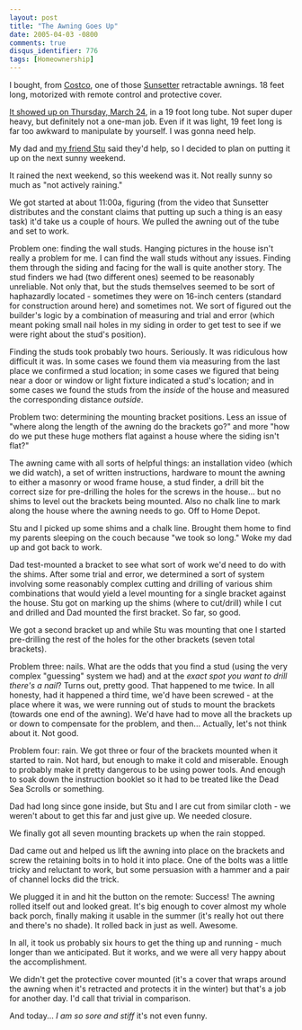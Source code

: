 ```yaml
---
layout: post
title: "The Awning Goes Up"
date: 2005-04-03 -0800
comments: true
disqus_identifier: 776
tags: [Homeownership]
---
```

I bought, from [Costco](http://www.costco.com), one of those
[Sunsetter](http://www.sunsetter.com) retractable awnings. 18 feet long,
motorized with remote control and protective cover.
 
 [It showed up on Thursday, March
24](/archive/2005/03/24/siphoning-awnings.aspx), in a 19 foot long tube.
Not super duper heavy, but definitely not a one-man job. Even if it was
light, 19 feet long is far too awkward to manipulate by yourself. I was
gonna need help.
 
 My dad and [my friend Stu](http://www.stuartthompson.net) said they'd
help, so I decided to plan on putting it up on the next sunny weekend.
 
 It rained the next weekend, so this weekend was it. Not really sunny so
much as "not actively raining."
 
 We got started at about 11:00a, figuring (from the video that Sunsetter
distributes and the constant claims that putting up such a thing is an
easy task) it'd take us a couple of hours. We pulled the awning out of
the tube and set to work.
 
 Problem one: finding the wall studs. Hanging pictures in the house
isn't really a problem for me. I can find the wall studs without any
issues. Finding them through the siding and facing for the wall is quite
another story. The stud finders we had (two different ones) seemed to be
reasonably unreliable. Not only that, but the studs themselves seemed to
be sort of haphazardly located - sometimes they were on 16-inch centers
(standard for construction around here) and sometimes not. We sort of
figured out the builder's logic by a combination of measuring and trial
and error (which meant poking small nail holes in my siding in order to
get test to see if we were right about the stud's position).
 
 Finding the studs took probably two hours. Seriously. It was ridiculous
how difficult it was. In some cases we found them via measuring from the
last place we confirmed a stud location; in some cases we figured that
being near a door or window or light fixture indicated a stud's
location; and in some cases we found the studs from the *inside* of the
house and measured the corresponding distance *outside*.
 
 Problem two: determining the mounting bracket positions. Less an issue
of "where along the length of the awning do the brackets go?" and more
"how do we put these huge mothers flat against a house where the siding
isn't flat?"
 
 The awning came with all sorts of helpful things: an installation video
(which we did watch), a set of written instructions, hardware to mount
the awning to either a masonry or wood frame house, a stud finder, a
drill bit the correct size for pre-drilling the holes for the screws in
the house... but no shims to level out the brackets being mounted. Also
no chalk line to mark along the house where the awning needs to go. Off
to Home Depot.
 
 Stu and I picked up some shims and a chalk line. Brought them home to
find my parents sleeping on the couch because "we took so long." Woke my
dad up and got back to work.
 
 Dad test-mounted a bracket to see what sort of work we'd need to do
with the shims. After some trial and error, we determined a sort of
system involving some reasonably complex cutting and drilling of various
shim combinations that would yield a level mounting for a single bracket
against the house. Stu got on marking up the shims (where to cut/drill)
while I cut and drilled and Dad mounted the first bracket. So far, so
good.
 
 We got a second bracket up and while Stu was mounting that one I
started pre-drilling the rest of the holes for the other brackets (seven
total brackets).
 
 Problem three: nails. What are the odds that you find a stud (using the
very complex "guessing" system we had) and at the *exact spot you want
to drill there's a nail*? Turns out, pretty good. That happened to me
twice. In all honesty, had it happened a third time, we'd have been
screwed - at the place where it was, we were running out of studs to
mount the brackets (towards one end of the awning). We'd have had to
move all the brackets up or down to compensate for the problem, and
then... Actually, let's not think about it. Not good.
 
 Problem four: rain. We got three or four of the brackets mounted when
it started to rain. Not hard, but enough to make it cold and miserable.
Enough to probably make it pretty dangerous to be using power tools. And
enough to soak down the instruction booklet so it had to be treated like
the Dead Sea Scrolls or something.
 
 Dad had long since gone inside, but Stu and I are cut from similar
cloth - we weren't about to get this far and just give up. We needed
closure.
 
 We finally got all seven mounting brackets up when the rain stopped.
 
 Dad came out and helped us lift the awning into place on the brackets
and screw the retaining bolts in to hold it into place. One of the bolts
was a little tricky and reluctant to work, but some persuasion with a
hammer and a pair of channel locks did the trick.
 
 We plugged it in and hit the button on the remote: Success! The awning
rolled itself out and looked great. It's big enough to cover almost my
whole back porch, finally making it usable in the summer (it's really
hot out there and there's no shade). It rolled back in just as well.
Awesome.
 
 In all, it took us probably six hours to get the thing up and running -
much longer than we anticipated. But it works, and we were all very
happy about the accomplishment.
 
 We didn't get the protective cover mounted (it's a cover that wraps
around the awning when it's retracted and protects it in the winter) but
that's a job for another day. I'd call that trivial in comparison.
 
 And today... *I am so sore and stiff* it's not even funny.
